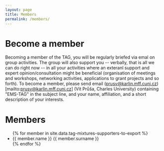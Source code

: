 ```yaml
---
layout: page
title: Members
permalink: /members/
---
```


# Become a member

Becoming a member of the TAG, you will be regularly briefed via emal on group activities. The group will also support you -- verbally, that is all we can do right now -- in all your activities where an exteranl support and expert opinion/consultation might be beneficial (organisation of meetings and workshops, networking activities, applications to grant projects and so forth). To become a member, please send email (prusv@karlin.mff.cuni.cz)[mailto:prusv@karlin.mff.cuni.cz] (Vít Průša, Charles University) containing "EMS-TAG" in the subject line, and your name, affiliation, and a short description of your interests.  


# Members


<ul>
{% for member in site.data.tag-mixtures-supporters-to-export %}
  <li>
      {{ member.name }}
	  {{ member.surname }}
  </li>
{% endfor %}
</ul>
